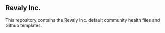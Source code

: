 ## Revaly Inc. 

This repository contains the Revaly Inc. default community health files and Github templates.